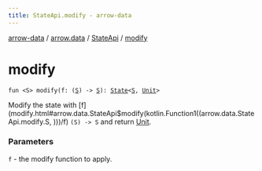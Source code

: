 ```yaml
---
title: StateApi.modify - arrow-data
---
```


[arrow-data](../../index.html) / [arrow.data](../index.html) / [StateApi](index.html) / [modify](./modify.html)

# modify

`fun <S> modify(f: (`[`S`](modify.html#S)`) -> `[`S`](modify.html#S)`): `[`State`](../-state.html)`<`[`S`](modify.html#S)`, `[`Unit`](https://kotlinlang.org/api/latest/jvm/stdlib/kotlin/-unit/index.html)`>`

Modify the state with [f](modify.html#arrow.data.StateApi$modify(kotlin.Function1((arrow.data.StateApi.modify.S, )))/f) `(S) -> S` and return [Unit](https://kotlinlang.org/api/latest/jvm/stdlib/kotlin/-unit/index.html).

### Parameters

`f` - the modify function to apply.